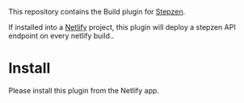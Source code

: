 This repository contains the Build plugin for [Stepzen](http://www.stepzen.com). 

If installed into a [Netlify](http://www.netlify.com) project, this plugin will 
deploy a stepzen API endpoint on every netlify build..

# Install
Please install this plugin from the Netlify app.
